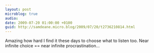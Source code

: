 ```yaml
---
layout: post
microblog: true
audio: 
date: 2009-07-20 01:00:00 +0100
guid: http://samdeane.micro.blog/2009/07/20/t2736210814.html
---
```

Amazing how hard I find it these days to choose what to listen too. Near infinite choice == near infinite procrastination...
